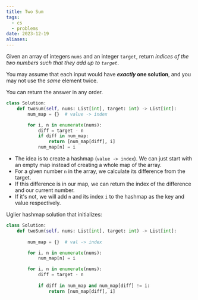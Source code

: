 ```yaml
---
title: Two Sum
tags:
  - cs
  - problems
date: 2023-12-19
aliases:
---
```

Given an array of integers `nums` and an integer `target`, return _indices of the two numbers such that they add up to `target`_.

You may assume that each input would have **_exactly_ one solution**, and you may not use the _same_ element twice.

You can return the answer in any order.

```python
class Solution:
    def twoSum(self, nums: List[int], target: int) -> List[int]:
        num_map = {}  # value -> index

        for i, n in enumerate(nums):
            diff = target - n
            if diff in num_map:
                return [num_map[diff], i]
            num_map[n] = i
```

- The idea is to create a hashmap (`value -> index`). We can just start with an empty map instead of creating a whole map of the array.
- For a given number `n` in the array, we calculate its difference from the target.
- If this difference is in our map, we can return the index of the difference and our current number.
- If it's not, we will add `n` and its index `i` to the hashmap as the key and value respectively.

Uglier hashmap solution that initializes:
```python
class Solution:
    def twoSum(self, nums: List[int], target: int) -> List[int]:
        
        num_map = {}  # val -> index

        for i, n in enumerate(nums):
            num_map[n] = i

        for i, n in enumerate(nums):
            diff = target - n
            
            if diff in num_map and num_map[diff] != i:
                return [num_map[diff], i]

```